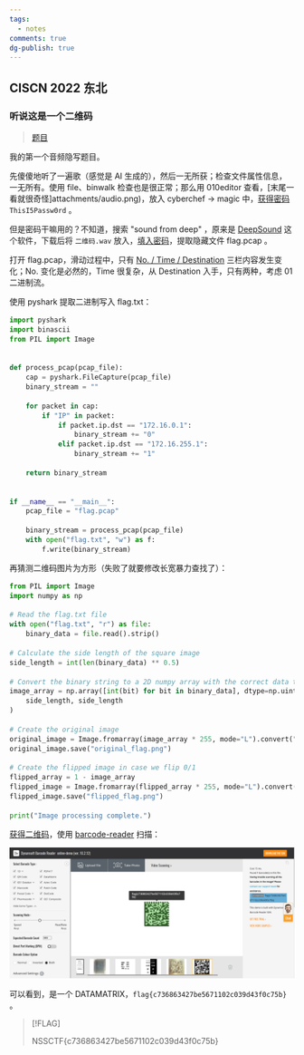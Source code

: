```yaml
---
tags:
  - notes
comments: true
dg-publish: true
---
```


## CISCN 2022 东北

### 听说这是一个二维码

> [题目](https://www.nssctf.cn/problem/2398)

我的第一个音频隐写题目。

先傻傻地听了一遍歌（感觉是 AI 生成的），然后一无所获；检查文件属性信息，一无所有。使用 file、binwalk 检查也是很正常；那么用 010editor 查看，[末尾一看就很奇怪]attachments/audio.png)，放入 cyberchef -> magic 中，[获得密码](attachments/audio-1.png) `ThisI5Passw0rd` 。

但是密码干嘛用的？不知道，搜索 "sound from deep" ，原来是 [DeepSound](https://github.com/Jpinsoft/DeepSound) 这个软件，下载后将 `二维码.wav` 放入，[填入密码](attachments/audio-2.png)，提取隐藏文件 flag.pcap 。

打开 flag.pcap，滑动过程中，只有 [No. / Time / Destination](attachments/audio-3.png) 三栏内容发生变化；No. 变化是必然的，Time 很复杂，从 Destination 入手，只有两种，考虑 01 二进制流。

使用 pyshark 提取二进制写入 flag.txt：

```python title="get_binary.py"
import pyshark
import binascii
from PIL import Image


def process_pcap(pcap_file):
    cap = pyshark.FileCapture(pcap_file)
    binary_stream = ""

    for packet in cap:
        if "IP" in packet:
            if packet.ip.dst == "172.16.0.1":
                binary_stream += "0"
            elif packet.ip.dst == "172.16.255.1":
                binary_stream += "1"

    return binary_stream


if __name__ == "__main__":
    pcap_file = "flag.pcap"

    binary_stream = process_pcap(pcap_file)
    with open("flag.txt", "w") as f:
        f.write(binary_stream)
```

再猜测二维码图片为方形（失败了就要修改长宽暴力查找了）：

```python title="get_pic.py"
from PIL import Image
import numpy as np

# Read the flag.txt file
with open("flag.txt", "r") as file:
    binary_data = file.read().strip()

# Calculate the side length of the square image
side_length = int(len(binary_data) ** 0.5)

# Convert the binary string to a 2D numpy array with the correct data type
image_array = np.array([int(bit) for bit in binary_data], dtype=np.uint8).reshape(
    side_length, side_length
)

# Create the original image
original_image = Image.fromarray(image_array * 255, mode="L").convert("1")
original_image.save("original_flag.png")

# Create the flipped image in case we flip 0/1
flipped_array = 1 - image_array
flipped_image = Image.fromarray(flipped_array * 255, mode="L").convert("1")
flipped_image.save("flipped_flag.png")

print("Image processing complete.")
```

[获得二维码](attachments/audio-4.png)，使用 [barcode-reader](https://demo.dynamsoft.com/barcode-reader/) 扫描：

![](attachments/audio-5.png)

可以看到，是一个 DATAMATRIX，`flag{c736863427be5671102c039d43f0c75b}` 。

> [!FLAG]
>
> NSSCTF{c736863427be5671102c039d43f0c75b}

